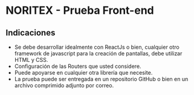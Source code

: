 # NORITEX - Prueba Front-end

## Indicaciones

- Se debe desarrollar idealmente con ReactJs o bien, cualquier otro framework de javascript para la creación de pantallas, debe utilizar HTML y CSS.
- Configuración de las Routers que usted considere.
- Puede apoyarse en cualquier otra librería que necesite.
- La prueba puede ser entregada en un repositorio GitHub o bien en un archivo comprimido adjunto por correo.